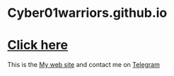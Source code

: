 # Cyber01warriors.github.io

# <a href="https://cyber01warriors.github.io">Click here</a>

This is the <a href="https://cyber01warriors.github.io">My web site</a> and contact me on <a href="https://t.me/Cyber01_Warriors/">Telegram</a>
